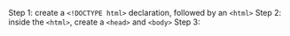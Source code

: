 Step 1: create a `<!DOCTYPE html>` declaration, followed by an `<html>`
Step 2: inside the `<html>`, create a `<head>` and `<body>`
Step 3: